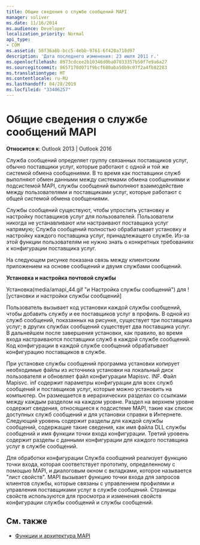 ```yaml
---
title: Общие сведения о службе сообщений MAPI
manager: soliver
ms.date: 11/16/2014
ms.audience: Developer
localization_priority: Normal
api_type:
- COM
ms.assetid: 58f36a6b-bcc5-4ebb-9761-6f420a718d97
description: 'Дата последнего изменения: 23 июля 2011 г.'
ms.openlocfilehash: 8973cdcee2b10346d0ba07033357b50f7e9a6a27
ms.sourcegitcommit: 8657170d071f9bcf680aba50b9c07f2a4fb82283
ms.translationtype: MT
ms.contentlocale: ru-RU
ms.lasthandoff: 04/28/2019
ms.locfileid: "33406257"
---
```

# <a name="mapi-message-service-overview"></a>Общие сведения о службе сообщений MAPI
  
**Относится к**: Outlook 2013 | Outlook 2016 
  
Служба сообщений определяет группу связанных поставщиков услуг, обычно поставщики услуг, которые работают с одной и той же системой обмена сообщениями. В то время как поставщики служб выполняют обмен данными между системами обмена сообщениями и подсистемой MAPI, службы сообщений выполняют взаимодействие между пользователями и поставщиками услуг, которые работают с общей системой обмена сообщениями.  
  
Службы сообщений существуют, чтобы упростить установку и настройку поставщиков услуг для пользователей. Пользователи никогда не устанавливают или настраивают поставщика услуг напрямую; Служба сообщений полностью обрабатывает установку и настройку каждого поставщика услуг, принадлежащего службе. Из-за этой функции пользователям не нужно знать о конкретных требованиях к конфигурации поставщика услуг. 
  
На следующем рисунке показана связь между клиентским приложением на основе сообщений и двумя службами сообщений.
  
**Установка и настройка почтовой службы**
  
Установка(media/amapi_44.gif "и Настройка службы сообщений") для ![установки и настройки службы сообщений]
  
Пользователь вызывает код установки каждой службы сообщений, чтобы добавить службу и ее поставщиков услуг в профиль. В одной из служб сообщений, показанных на рисунке, существует три поставщика услуг; в других службах сообщений существует два поставщика услуг. В дальнейшем после завершения установки, как правило, во время входа настраиваются поставщики служб в каждой службе сообщений. Код конфигурации в каждой службе сообщений обрабатывает конфигурацию поставщиков в службе.
  
При установке службы сообщений программа установки копирует необходимые файлы из источника установки на локальный диск пользователя и обновляет файл конфигурации Mapisvc. INF. Файл Mapisvc. inf содержит параметры конфигурации для всех служб сообщений и поставщиков услуг, которые можно установить на компьютер. Он размещается в иерархических разделах со ссылками между каждым разделом на каждом уровне. Раздел на верхнем уровне содержит сведения, относящиеся к подсистеме MAPI, такие как список доступных служб сообщений и для установки справки в Интернете. Следующий уровень содержит разделы для каждой службы сообщений, содержащие такие сведения, как имя файла DLL службы сообщений и имя функции точки входа конфигурации. Третий уровень содержит разделы с данными конфигурации для каждого поставщика услуг в службе сообщений. 
  
Для обработки конфигурации Служба сообщений реализует функцию точки входа, которая соответствует прототипу, определенному с помощью MAPI, и диалоговым окном с вкладками, которое называется "лист свойств". MAPI вызывает функцию точки входа для запросов клиентов службы, которые связаны с управлением профилями и управления поставщиками услуг в службе сообщений. Страницы свойств используются для просмотра и изменения свойств конфигурации службы сообщений и службы сообщений. 
  
## <a name="see-also"></a>См. также

- [Функции и архитектура MAPI](mapi-features-and-architecture.md)

